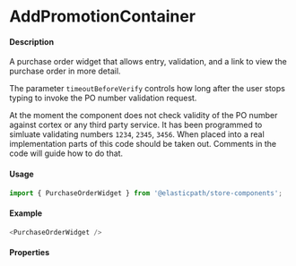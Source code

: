 # AddPromotionContainer

#### Description

A purchase order widget that allows entry, validation, and a link to view the purchase order in more detail.

The parameter `timeoutBeforeVerify` controls how long after the user stops typing to invoke the PO number validation request.

At the moment the component does not check validity of the PO number against cortex or any third party service.  It has been programmed to simluate validating numbers `1234`, `2345`, `3456`.  When placed into a real implementation parts of this code should be taken out.  Comments in the code will guide how to do that.


#### Usage

```js
import { PurchaseOrderWidget } from '@elasticpath/store-components';
```

#### Example

```js
<PurchaseOrderWidget />
```

#### Properties

<!-- PROPS -->
